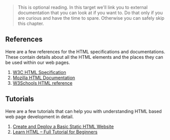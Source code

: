 > This is optional reading. In this target we'll link you to external documentation that you can look at if you want to. Do that only if you are curious and have the time to spare. Otherwise you can safely skip this chapter.

## References

Here are a few references for the HTML specifications and documentations. These contain details about all the HTML elements and the places they can be used within our web pages.

1. [W3C HTML Specification](https://html.spec.whatwg.org/multipage/)
2. [Mozilla HTML Documentation](https://developer.mozilla.org/en-US/docs/Web/HTML)
3. [W3Schools HTML reference](https://www.w3schools.com/html/default.asp)

## Tutorials

Here are a few tutorials that can help you with understanding HTML based web page development in detail.

1. [Create and Deploy a Basic Static HTML Website](https://egghead.io/courses/create-and-deploy-a-basic-static-html-website-2960)
2. [Learn HTML – Full Tutorial for Beginners](https://www.youtube.com/watch?v=kUMe1FH4CHE)
